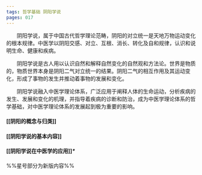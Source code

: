 ```yaml
---
tags: 哲学基础 阴阳学说
pages: 017
---
```

&emsp;&emsp;阴阳学说，属于中国古代哲学理论范畴，阴阳的对立统一是天地万物运动变化的根本规律。中医学以阴阳交感、对立、互根、消长、转化及自和规律，认识和说明生命、健康和疾病。

&emsp;&emsp;阴阳学说是古人用以认识自然和解释自然变化的自然观和方法论。世界是物质的，物质世界本身是阴阳二气对立统一的结果。阴阳二气的相互作用及其运动变化，形成了事物的发生并推动着事物的发展和变化。

&emsp;&emsp;阴阳学说融入中医学理论体系，广泛应用于阐释人体的生命运动，分析疾病的发生、发展和变化的机理，并指导着疾病的诊断和防治，成为中医学理论体系的哲学基础，对中医学理论体系的发展起到极为重要的影响。

#### [[阴阳的概念与归类]]
#### [[阴阳学说的基本内容]]
#### [[阴阳学说在中医学的应用]]<dfn>\*</dfn>
%%星号部分为新版内容%%